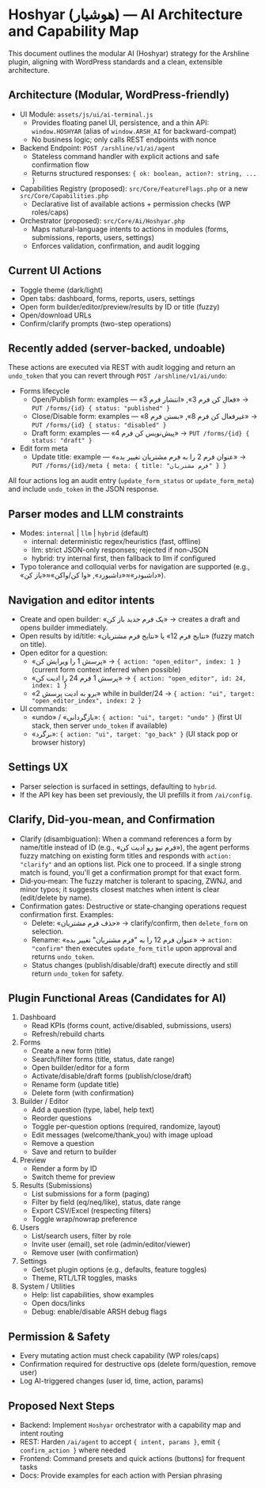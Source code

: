 # Hoshyar (هوشیار) — AI Architecture and Capability Map

This document outlines the modular AI (Hoshyar) strategy for the Arshline plugin, aligning with WordPress standards and a clean, extensible architecture.

## Architecture (Modular, WordPress-friendly)

- UI Module: `assets/js/ui/ai-terminal.js`
  - Provides floating panel UI, persistence, and a thin API: `window.HOSHYAR` (alias of `window.ARSH_AI` for backward-compat)
  - No business logic; only calls REST endpoints with nonce
- Backend Endpoint: `POST /arshline/v1/ai/agent`
  - Stateless command handler with explicit actions and safe confirmation flow
  - Returns structured responses: `{ ok: boolean, action?: string, ... }`
- Capabilities Registry (proposed): `src/Core/FeatureFlags.php` or a new `src/Core/Capabilities.php`
  - Declarative list of available actions + permission checks (WP roles/caps)
- Orchestrator (proposed): `src/Core/Ai/Hoshyar.php`
  - Maps natural-language intents to actions in modules (forms, submissions, reports, users, settings)
  - Enforces validation, confirmation, and audit logging

## Current UI Actions

- Toggle theme (dark/light)
- Open tabs: dashboard, forms, reports, users, settings
- Open form builder/editor/preview/results by ID or title (fuzzy)
- Open/download URLs
- Confirm/clarify prompts (two-step operations)

## Recently added (server-backed, undoable)

These actions are executed via REST with audit logging and return an `undo_token` that you can revert through `POST /arshline/v1/ai/undo`:

- Forms lifecycle
   - Open/Publish form: examples — «فعال کن فرم 3», «انتشار فرم 3» → `PUT /forms/{id} { status: "published" }`
   - Close/Disable form: examples — «غیرفعال کن فرم 8», «بستن فرم 8» → `PUT /forms/{id} { status: "disabled" }`
   - Draft form: examples — «پیش‌نویس کن فرم 4» → `PUT /forms/{id} { status: "draft" }`
- Edit form meta
   - Update title: example — «عنوان فرم 2 را به فرم مشتریان تغییر بده» → `PUT /forms/{id}/meta { meta: { title: "فرم مشتریان" } }`

All four actions log an audit entry (`update_form_status` or `update_form_meta`) and include `undo_token` in the JSON response.

## Parser modes and LLM constraints

- Modes: `internal` | `llm` | `hybrid` (default)
   - internal: deterministic regex/heuristics (fast, offline)
   - llm: strict JSON-only responses; rejected if non-JSON
   - hybrid: try internal first, then fallback to llm if configured
- Typo tolerance and colloquial verbs for navigation are supported (e.g., «داشبودر»≈«داشبورد», «وا کن/واکن»≈«باز کن»).

## Navigation and editor intents

- Create and open builder: «یک فرم جدید باز کن» → creates a draft and opens builder immediately.
- Open results by id/title: «نتایج فرم 12» یا «نتایج فرم مشتریان» (fuzzy match on title).
- Open editor for a question:
   - «پرسش 1 را ویرایش کن» → `{ action: "open_editor", index: 1 }` (current form context inferred when possible)
   - «پرسش 1 فرم 24 را ادیت کن» → `{ action: "open_editor", id: 24, index: 1 }`
   - «برو به ادیت پرسش 2» while in builder/24 → `{ action: "ui", target: "open_editor_index", index: 2 }`
- UI commands:
   - «undo» / «بازگردانی»: `{ action: "ui", target: "undo" }` (first UI stack, then server `undo_token` if available)
   - «برگرد»: `{ action: "ui", target: "go_back" }` (UI stack pop or browser history)

## Settings UX

- Parser selection is surfaced in settings, defaulting to `hybrid`.
- If the API key has been set previously, the UI prefills it from `/ai/config`.

## Clarify, Did‑you‑mean, and Confirmation

- Clarify (disambiguation): When a command references a form by name/title instead of ID (e.g., «فرم نیو رو ادیت کن»), the agent performs fuzzy matching on existing form titles and responds with `action: "clarify"` and an options list. Pick one to proceed. If a single strong match is found, you'll get a confirmation prompt for that exact form.
- Did‑you‑mean: The fuzzy matcher is tolerant to spacing, ZWNJ, and minor typos; it suggests closest matches when intent is clear (edit/delete by name).
- Confirmation gates: Destructive or state‑changing operations request confirmation first. Examples:
   - Delete: «حذف فرم مشتریان» → clarify/confirm, then `delete_form` on selection.
   - Rename: «عنوان فرم 12 را به "فرم مشتریان" تغییر بده» → `action: "confirm"` then executes `update_form_title` upon approval and returns `undo_token`.
   - Status changes (publish/disable/draft) execute directly and still return `undo_token` for safety.

## Plugin Functional Areas (Candidates for AI)

1. Dashboard
   - Read KPIs (forms count, active/disabled, submissions, users)
   - Refresh/rebuild charts
2. Forms
   - Create a new form (title)
   - Search/filter forms (title, status, date range)
   - Open builder/editor for a form
   - Activate/disable/draft forms (publish/close/draft)
   - Rename form (update title)
   - Delete form (with confirmation)
3. Builder / Editor
   - Add a question (type, label, help text)
   - Reorder questions
   - Toggle per-question options (required, randomize, layout)
   - Edit messages (welcome/thank_you) with image upload
   - Remove a question
   - Save and return to builder
4. Preview
   - Render a form by ID
   - Switch theme for preview
5. Results (Submissions)
   - List submissions for a form (paging)
   - Filter by field (eq/neq/like), status, date range
   - Export CSV/Excel (respecting filters)
   - Toggle wrap/nowrap preference
6. Users
   - List/search users, filter by role
   - Invite user (email), set role (admin/editor/viewer)
   - Remove user (with confirmation)
7. Settings
   - Get/set plugin options (e.g., defaults, feature toggles)
   - Theme, RTL/LTR toggles, masks
8. System / Utilities
   - Help: list capabilities, show examples
   - Open docs/links
   - Debug: enable/disable ARSH debug flags

## Permission & Safety

- Every mutating action must check capability (WP roles/caps)
- Confirmation required for destructive ops (delete form/question, remove user)
- Log AI-triggered changes (user id, time, action, params)

## Proposed Next Steps

- Backend: Implement `Hoshyar` orchestrator with a capability map and intent routing
- REST: Harden `/ai/agent` to accept `{ intent, params }`, emit `{ confirm_action }` where needed
- Frontend: Command presets and quick actions (buttons) for frequent tasks
- Docs: Provide examples for each action with Persian phrasing
